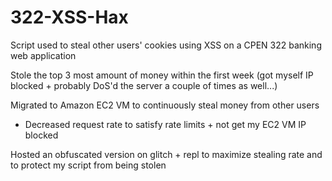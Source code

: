 # 322-XSS-Hax

Script used to steal other users' cookies using XSS on a CPEN 322 banking web application

Stole the top 3 most amount of money within the first week (got myself IP blocked + probably DoS'd the server a couple of times as well...)

Migrated to Amazon EC2 VM to continuously steal money from other users
- Decreased request rate to satisfy rate limits + not get my EC2 VM IP blocked

Hosted an obfuscated version on glitch + repl to maximize stealing rate and to protect my script from being stolen
